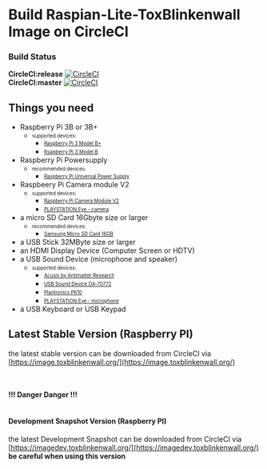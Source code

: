 # Build Raspian-Lite-ToxBlinkenwall Image on CircleCI

### Build Status

**CircleCI:release** [![CircleCI](https://circleci.com/gh/Zoxcore/ToxBlinkenwall_raspi_lite_image/tree/release.svg?style=svg)](https://circleci.com/gh/Zoxcore/ToxBlinkenwall_raspi_lite_image/tree/release)<br>
**CircleCI:master** [![CircleCI](https://circleci.com/gh/Zoxcore/ToxBlinkenwall_raspi_lite_image/tree/master.svg?style=svg)](https://circleci.com/gh/Zoxcore/ToxBlinkenwall_raspi_lite_image/tree/master)<br>

## Things you need

- Raspberry Pi 3B or 3B+
    + <sub><sup>supported devices:</sup></sub>
        - <sub><sup>[Raspberry Pi 3 Model B+](https://www.raspberrypi.org/products/raspberry-pi-3-model-b-plus/)</sup></sub>
        - <sub><sup>[Rsapberry Pi 3 Model B](https://www.raspberrypi.org/products/raspberry-pi-3-model-b/)</sup></sub>
- Raspberry Pi Powersupply
    + <sub><sup>recommended devices:</sup></sub>
        - <sub><sup>[Raspberry Pi Universal Power Supply](https://www.raspberrypi.org/products/raspberry-pi-universal-power-supply/)</sup></sub>
- Raspbeery Pi Camera module V2
    + <sub><sup>supported devices:</sup></sub>
        - <sub><sup>[Raspberry Pi Camera Module V2](https://www.raspberrypi.org/products/camera-module-v2/)</sup></sub>
        - <sub><sup>[PLAYSTATION Eye - camera](https://www.amazon.de/Playstation-PS3-eyetoy-Kamera-Großpackung/dp/B00LME2JGQ)</sup></sub>
- a micro SD Card 16Gbyte size or larger
    + <sub><sup>recommended devices:</sup></sub>
        - <sub><sup>[Samsung Micro SD Card 16GB](https://www.amazon.de/Samsung-Micro-Class-Speicherkarte-Adapter/dp/B06XFSZGCC/)</sup></sub>
- a USB Stick 32MByte size or larger
- an HDMI Display Device (Computer Screen or HDTV)
- a USB Sound Device (microphone and speaker)
    + <sub><sup>supported devices:</sup></sub>
        - <sub><sup>[Acusis by Antimatter Research](https://www.crowdsupply.com/antimatter-research/acusis)</sup></sub>
        - <sub><sup>[USB Sound Device DA-70772](https://www.amazon.de/gp/product/B000FIH4FQ)</sup></sub>
        - <sub><sup>[Plantronics P610](https://www.amazon.de/Plantronics-610-M-CALISTO-WW-Schwarz/dp/B00SLP4VQK)</sup></sub>
        - <sub><sup>[PLAYSTATION Eye - microphone](https://www.amazon.de/Playstation-PS3-eyetoy-Kamera-Großpackung/dp/B00LME2JGQ)</sup></sub>
- a USB Keyboard or USB Keypad


## Latest Stable Version (Raspberry PI)

the latest stable version can be downloaded from CircleCI via [https://image.toxblinkenwall.org/](https://image.toxblinkenwall.org/)

<br><br><b>!!! Danger Danger !!!</b><br><br>
#### Development Snapshot Version (Raspberry PI)

the latest Development Snapshot can be downloaded from CircleCI via [https://imagedev.toxblinkenwall.org/](https://imagedev.toxblinkenwall.org/)<br>
**be careful when using this version**
